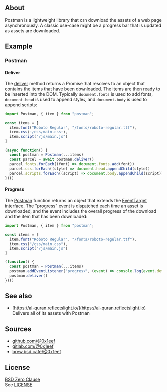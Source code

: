 ## About

Postman is a lightweight library that can download the
assets of a web page asynchronously. A classic use-case
might be a progress bar that is updated as assets are
downloaded.

## Example

### Postman

#### Deliver

The [deliver]() method returns a Promise that resolves to an object
that contains the items that have been downloaded. The items are then 
ready to be inserted into the DOM. Typically `document.fonts` is used 
to add  fonts, `document.head` is used to append styles, and `document.body` 
is used to append scripts:

```javascript
import Postman, { item } from "postman";

const items = [
  item.font("Roboto Regular", "/fonts/roboto-regular.ttf"),
  item.css("/css/main.css"),
  item.script("/js/main.js")
]

(async function() {
  const postman = Postman(...items)
  const parcel = await postman.deliver()
  parcel.fonts.forEach((font) => document.fonts.add(font))
  parcel.css.forEach((style) => document.head.appendChild(style))
  parcel.scripts.forEach((script) => document.body.appendChild(script))
})()
```

#### Progress

The [Postman]() function returns an object that extends the [EventTarget]()
interface. The "progress" event is dispatched each time an asset is downloaded,
and the event includes the overall progress of the download and the item that
has been downloaded:

```javascript
import Postman, { item } from "postman";

const items = [
  item.font("Roboto Regular", "/fonts/roboto-regular.ttf"),
  item.css("/css/main.css"),
  item.script("/js/main.js")
]

(function() {
  const postman = Postman(...items)
  postman.addEventListener("progress", (event) => console.log(event.detail))
  postman.deliver()
})()
```

## See also

* [https://al-quran.reflectslight.io/](https://al-quran.reflectslight.io) <br>
  Delivers all of its assets with Postman

## Sources

* [github.com/@0x1eef](https://github.com/0x1eef/postman)
* [gitlab.com/@0x1eef](https://gitlab.com/0x1eef/postman)
* [brew.bsd.cafe/@0x1eef](https://brew.bsd.cafe/0x1eef/postman)

## License

[BSD Zero Clause](https://choosealicense.com/licenses/0bsd/)
<br>
See [LICENSE](./LICENSE)

